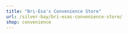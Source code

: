 ```yaml
---
title: "Bri-Esa's Convenience Store"
url: /silver-bay/bri-esas-convenience-store/
shop: convenience
---
```

